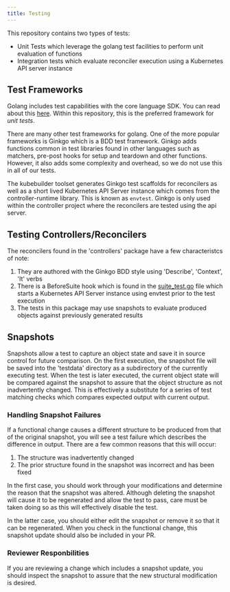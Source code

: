 ```yaml
---
title: Testing
---
```


This repository contains two types of tests:

- Unit Tests which leverage the golang test facilities to perform unit evaluation of functions
- Integration tests which evaluate reconciler execution using a Kubernetes API server instance

## Test Frameworks

Golang includes test capabilities with the core language SDK. You can read about this [here](https://gobyexample.com/testing). Within this repository, this is the preferred framework for _unit tests_.

There are many other test frameworks for golang. One of the more popular frameworks is Ginkgo which is a BDD test framework. Ginkgo adds functions common in test libraries found in other languages such as matchers, pre-post hooks for setup and teardown and other functions. However, it also adds some complexity and overhead, so we do not use this in all of our tests.

The kubebuilder toolset generates Ginkgo test scaffolds for reconcilers as well as a short lived Kubernetes API Server instance which comes from the controller-runtime library. This is known as `envtest`. Ginkgo is only used within the controller project where the reconcilers are tested using the api server.

## Testing Controllers/Reconcilers

The reconcilers found in the 'controllers' package have a few characteristcs of note:

1. They are authored with the Ginkgo BDD style using 'Describe', 'Context', 'It' verbs
2. There is a BeforeSuite hook which is found in the [suite_test.go](controllers/suite_test.go) file which starts a Kubernetes API Server instance using envtest prior to the test execution
3. The tests in this package may use snapshots to evaluate produced objects against previously generated results

## Snapshots

Snapshots allow a test to capture an object state and save it in source control for future comparison. On the first execution, the snapshot file will be saved into the 'testdata' directory as a subdirectory of the currently executing test. When the test is later executed, the current object state will be compared against the snapshot to assure that the object structure as not inadvertently changed. This is effectively a substitute for a series of test matching checks which compares expected output with current output.

### Handling Snapshot Failures

If a functional change causes a different structure to be produced from that of the original snapshot, you will see a test failure which describes the difference in output. There are a few common reasons that this will occur:

1. The structure was inadvertently changed
2. The prior structure found in the snapshot was incorrect and has been fixed

In the first case, you should work through your modifications and determine the reason that the snapshot was altered. Although deleting the snapshot will cause it to be regenerated and allow the test to pass, care must be taken doing so as this will effectively disable the test.

In the latter case, you should either edit the snapshot or remove it so that it can be regenerated. When you check in the functional change, this snapshot update should also be included in your PR.

### Reviewer Responbilities

If you are reviewing a change which includes a snapshot update, you should inspect the snapshot to assure that the new structural modification is desired.
